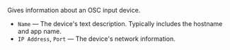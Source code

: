 Gives information about an OSC input device.

   - `Name` — The device's text description.  Typically includes the hostname and app name.
   - `IP Address`, `Port` — The device's network information.
